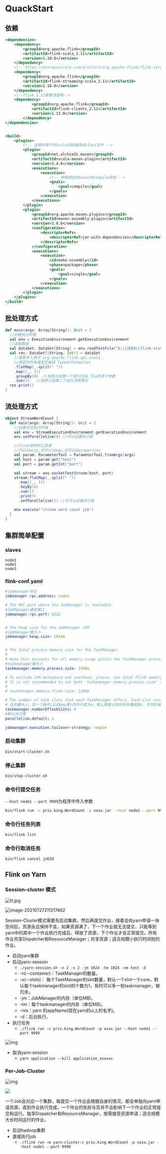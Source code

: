 # QuackStart

## 依赖

```xml
<dependencies>
    <dependency>
        <groupId>org.apache.flink</groupId>
        <artifactId>flink-scala_2.11</artifactId>
        <version>1.10.0</version>
    </dependency>
    <!-- https://mvnrepository.com/artifact/org.apache.flink/flink-streaming-scala -->
    <dependency>
        <groupId>org.apache.flink</groupId>
        <artifactId>flink-streaming-scala_2.11</artifactId>
        <version>1.10.0</version>
    </dependency>
    <!--flink 1.13需要该依赖-->
    <dependency>
            <groupId>org.apache.flink</groupId>
            <artifactId>flink-clients_2.11</artifactId>
            <version>1.13.0</version>
        </dependency>
</dependencies>


<build>
    <plugins>
        <!-- 该插件用于将Scala代码编译成class文件 -->
        <plugin>
            <groupId>net.alchim31.maven</groupId>
            <artifactId>scala-maven-plugin</artifactId>
            <version>3.4.6</version>
            <executions>
                <execution>
                    <!-- 声明绑定到maven的compile阶段 -->
                    <goals>
                        <goal>compile</goal>
                    </goals>
                </execution>
            </executions>
        </plugin>
        <plugin>
            <groupId>org.apache.maven.plugins</groupId>
            <artifactId>maven-assembly-plugin</artifactId>
            <version>3.0.0</version>
            <configuration>
                <descriptorRefs>
                    <descriptorRef>jar-with-dependencies</descriptorRef>
                </descriptorRefs>
            </configuration>
            <executions>
                <execution>
                    <id>make-assembly</id>
                    <phase>package</phase>
                    <goals>
                        <goal>single</goal>
                    </goals>
                </execution>
            </executions>
        </plugin>
    </plugins>
</build>
```

## 批处理方式

```scala
def main(args: Array[String]): Unit = {
  //创建执行环境
  val env = ExecutionEnvironment.getExecutionEnvironment
  //读取数据
  val dataSet: DataSet[String] = env.readTextFile("D:\\IDEA\\flink-study\\first\\src\\main\\resources\\1.txt")
  val res: DataSet[(String, Int)] = dataSet
    //需要导入隐式 org.apache.flink.api.scala._
    //底层将所有类型包装成 TypeInformation
    .flatMap(_.split(" "))
    .map((_, 1))
    .groupBy(0)  //按照元组第一个进行分组,可以传多个参数
    .sum(1)   //按照元组第二个进行求和聚合
  res.print()
}
```

## 流处理方式

```scala
object StreamWordCount {
  def main(args: Array[String]): Unit = {
    //创建流式执行环境
    val env = StreamExecutionEnvironment.getExecutionEnvironment
    env.setParallelism(8) //可以设置并行度

    //flink提供的工具类
    //可以从args,也可以从map,也可以从properties
    val param: ParameterTool = ParameterTool.fromArgs(args)
    val host = param.get("host")
    val port = param.getInt("port")

    val stream = env.socketTextStream(host, port)
    stream.flatMap(_.split(" "))
      .map((_, 1))
      .keyBy(0)
      .sum(1)
      .print()
      .setParallelism(1) //也可以设置并行度

    env.execute("stream word count job")
  }
}
```

## 集群简单配置

### slaves

```
node1
node2
node3
```

### flink-conf.yaml

```yaml
#jobmanager地址
jobmanager.rpc.address: node1

# The RPC port where the JobManager is reachable.
#JobManager通信端口
jobmanager.rpc.port: 6123


# The heap size for the JobManager JVM
#jobManager堆大小
jobmanager.heap.size: 1024m


# The total process memory size for the TaskManager.
#
# Note this accounts for all memory usage within the TaskManager process, including JVM metaspace and other overhead.
#taskmanager堆大小
taskmanager.memory.process.size: 1568m

# To exclude JVM metaspace and overhead, please, use total Flink memory size instead of 'taskmanager.memory.process.size'.
# It is not recommended to set both 'taskmanager.memory.process.size' and Flink memory.
#
# taskmanager.memory.flink.size: 1280m

# The number of task slots that each TaskManager offers. Each slot runs one parallel pipeline.
# 任务槽大小，同一个操作(比如map等)的并行度为n，那么需要占用的任务槽就是n，不同的操作不影响
taskmanager.numberOfTaskSlots: 4
#默认并行度
parallelism.default: 1

jobmanager.execution.failover-strategy: region


```

### 启动集群

```sh
bin/start-cluster.sh
```

### 停止集群

```sh
bin/stop-cluster.sh
```

### 命令行提交任务

`--host node1 --port 9999`为程序中传入参数

```sh
bin/flink run -c priv.king.WordCount -p xxxx.jar --host node1 --port 9999
```

### 命令行任务列表

```sh
bin/flink list
```

### 命令行取消任务

```sh
bin/flink cancel jobId
```



## Flink on Yarn

### Session-cluster 模式

![tt.jpg](https://raw.githubusercontent.com/privking/king-note-images/master/img/note/clip_image002-1627390761-9709c3.jpg)

![image-20210727211217462](https://raw.githubusercontent.com/privking/king-note-images/master/img/note/image-20210727211217462-1627391537-818a71.png)

Session-Cluster模式需要先启动集群，然后再提交作业，接着会向yarn申请一块空间后，资源永远保持不变。如果资源满了，下一个作业就无法提交，只能等到yarn中的其中一个作业执行完成后，释放了资源，下个作业才会正常提交。所有作业共享Dispatcher和ResourceManager；共享资源；适合规模小执行时间短的作业。

- 启动yarn集群
- 启动yarn-session
  - `./yarn-session.sh -n 2 -s 2 -jm 1024 -tm 1024 -nm test -d`
  - -n(--container)：TaskManager的数量。
  - -s(--slots)： 每个TaskManager的slot数量，默认一个slot一个core，默认每个taskmanager的slot的个数为1，有时可以多一些taskmanager，做冗余。
  - -jm：JobManager的内存（单位MB)。
  - -tm：每个taskmanager的内存（单位MB)。
  - -nm：yarn 的appName(现在yarn的ui上的名字)。 
  - -d：后台执行。
- 执行任务 
  -   `./flink run -c priv.king.WordCount -p xxxx.jar --host node1 --port 9999`  

![img](https://raw.githubusercontent.com/privking/king-note-images/master/img/note/clip_image002-1627391063-373abb.jpg)

- 取消yarn-session
  - `yarn application --kill application_xxxxxx`

### Per-Job-Cluster

![img](https://raw.githubusercontent.com/privking/king-note-images/master/img/note/clip_image002-1627390806-5ec73a.jpg)

![](https://raw.githubusercontent.com/privking/king-note-images/master/img/note/image-20210727211217462-1627391537-818a71-1627391563-28222e.png)



一个Job会对应一个集群，每提交一个作业会根据自身的情况，都会单独向yarn申请资源，直到作业执行完成，一个作业的失败与否并不会影响下一个作业的正常提交和运行。独享Dispatcher和ResourceManager，按需接受资源申请；适合规模大长时间运行的作业。

- 启动hadoop集群
- 直接执行job
  - `./flink run –m yarn-cluster-c priv.king.WordCount -p xxxx.jar --host node1 --port 9999`

